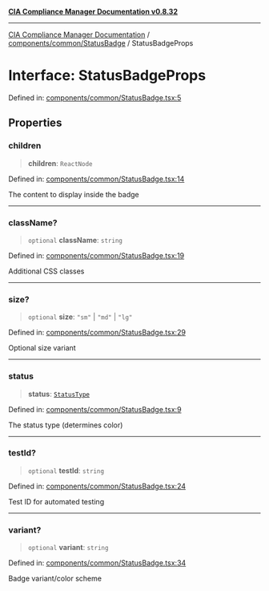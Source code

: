 [**CIA Compliance Manager Documentation v0.8.32**](../../../../README.md)

***

[CIA Compliance Manager Documentation](../../../../modules.md) / [components/common/StatusBadge](../README.md) / StatusBadgeProps

# Interface: StatusBadgeProps

Defined in: [components/common/StatusBadge.tsx:5](https://github.com/Hack23/cia-compliance-manager/blob/0dc9a11e510cc2f2986e7debe532892627f2b00f/src/components/common/StatusBadge.tsx#L5)

## Properties

### children

> **children**: `ReactNode`

Defined in: [components/common/StatusBadge.tsx:14](https://github.com/Hack23/cia-compliance-manager/blob/0dc9a11e510cc2f2986e7debe532892627f2b00f/src/components/common/StatusBadge.tsx#L14)

The content to display inside the badge

***

### className?

> `optional` **className**: `string`

Defined in: [components/common/StatusBadge.tsx:19](https://github.com/Hack23/cia-compliance-manager/blob/0dc9a11e510cc2f2986e7debe532892627f2b00f/src/components/common/StatusBadge.tsx#L19)

Additional CSS classes

***

### size?

> `optional` **size**: `"sm"` \| `"md"` \| `"lg"`

Defined in: [components/common/StatusBadge.tsx:29](https://github.com/Hack23/cia-compliance-manager/blob/0dc9a11e510cc2f2986e7debe532892627f2b00f/src/components/common/StatusBadge.tsx#L29)

Optional size variant

***

### status

> **status**: [`StatusType`](../type-aliases/StatusType.md)

Defined in: [components/common/StatusBadge.tsx:9](https://github.com/Hack23/cia-compliance-manager/blob/0dc9a11e510cc2f2986e7debe532892627f2b00f/src/components/common/StatusBadge.tsx#L9)

The status type (determines color)

***

### testId?

> `optional` **testId**: `string`

Defined in: [components/common/StatusBadge.tsx:24](https://github.com/Hack23/cia-compliance-manager/blob/0dc9a11e510cc2f2986e7debe532892627f2b00f/src/components/common/StatusBadge.tsx#L24)

Test ID for automated testing

***

### variant?

> `optional` **variant**: `string`

Defined in: [components/common/StatusBadge.tsx:34](https://github.com/Hack23/cia-compliance-manager/blob/0dc9a11e510cc2f2986e7debe532892627f2b00f/src/components/common/StatusBadge.tsx#L34)

Badge variant/color scheme
